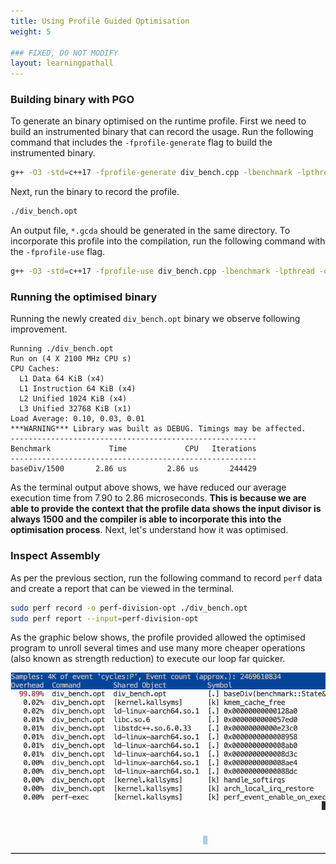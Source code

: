 ```yaml
---
title: Using Profile Guided Optimisation
weight: 5

### FIXED, DO NOT MODIFY
layout: learningpathall
---
```


### Building binary with PGO

To generate an binary optimised on the runtime profile. First we need to build an instrumented binary that can record the usage. Run the following command that includes the `-fprofile-generate` flag to build the instrumented binary. 

```bash
g++ -O3 -std=c++17 -fprofile-generate div_bench.cpp -lbenchmark -lpthread -o div_bench.opt
```

Next, run the binary to record the profile. 

```bash
./div_bench.opt
```
An output file, `*.gcda` should be generated in the same directory. To incorporate this profile into the compilation, run the following command with the `-fprofile-use` flag. 

```bash
g++ -O3 -std=c++17 -fprofile-use div_bench.cpp -lbenchmark -lpthread -o div_bench.opt
```

### Running the optimised binary 

Running the newly created `div_bench.opt` binary we observe following improvement.

```output
Running ./div_bench.opt
Run on (4 X 2100 MHz CPU s)
CPU Caches:
  L1 Data 64 KiB (x4)
  L1 Instruction 64 KiB (x4)
  L2 Unified 1024 KiB (x4)
  L3 Unified 32768 KiB (x1)
Load Average: 0.10, 0.03, 0.01
***WARNING*** Library was built as DEBUG. Timings may be affected.
-------------------------------------------------------
Benchmark             Time             CPU   Iterations
-------------------------------------------------------
baseDiv/1500       2.86 us         2.86 us       244429
```

As the terminal output above shows, we have reduced our average execution time from 7.90 to 2.86 microseconds. **This is because we are able to provide the context that the profile data shows the input divisor is always 1500 and the compiler is able to incorporate this into the optimisation process**. Next, let's understand how it was optimised. 

### Inspect Assembly 


As per the previous section, run the following command to record `perf` data and create a report that can be viewed in the terminal. 

```bash
sudo perf record -o perf-division-opt ./div_bench.opt
sudo perf report --input=perf-division-opt
```

As the graphic below shows, the profile provided allowed the optimised program to unroll several times and use many more cheaper operations (also known as strength reduction) to execute our loop far quicker. 

![after-pgo](./after-pgo.gif)